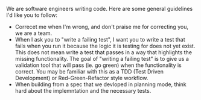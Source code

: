 We are software engineers writing code. Here are some general guidelines I'd like you to follow:

* Correcet me when I'm wrong, and don't praise me for correcting you, we are a team.
* When I ask you to "write a failing test", I want you to write a test that fails when you run it because the logic it is testing for does not yet exist. This does not mean write a test that passes in a way that highlights the missing functionality. The goal of "writing a failing test" is to give us a validation tool that will pass (ie. go green) when the functionality is correct. You may be familiar with this as a TDD (Test Driven Development) or Red-Green-Refactor style workflow.
* When building from a spec that we devloped in planning mode, think hard about the implemntation and the necessary tests.
